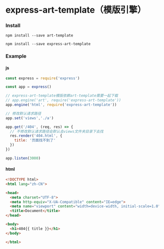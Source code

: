 # express-art-template（模版引擎）

### Install

````shell
npm install --save art-template
````

```shell
npm install --save express-art-template
```

### Example

#### js

```javascript
const express = require('express')

const app = express()

// express-art-template模版依赖art-template需要一起下载
// app.engine('art', require('express-art-template'))
app.engine('html', require('express-art-template'))

// 修改默认请求路径
app.set('views','./a')

app.get('/404', (req, res) => {
  // 不修改默认请求路径会默认去views文件夹目录下去找
  res.render('404.html', {
    title: '页面找不到了'
  })
})

app.listen(3000)
```

#### html

```html
<!DOCTYPE html>
<html lang="zh-CN">

<head>
  <meta charset="UTF-8">
  <meta http-equiv="X-UA-Compatible" content="IE=edge">
  <meta name="viewport" content="width=device-width, initial-scale=1.0">
  <title>Document</title>
</head>

<body>
  <h1>404{{ title }}</h1>
</body>

</html>
```



